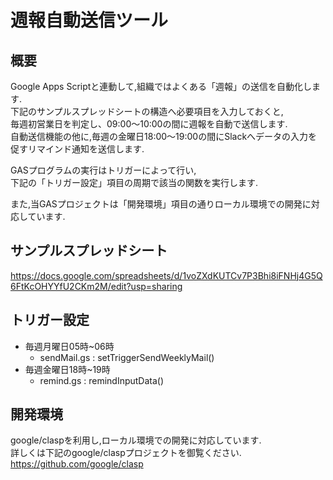 # 週報自動送信ツール
## 概要
Google Apps Scriptと連動して,組織ではよくある「週報」の送信を自動化します.  
下記のサンプルスプレッドシートの構造へ必要項目を入力しておくと,  
毎週初営業日を判定し、09:00～10:00の間に週報を自動で送信します.  
自動送信機能の他に,毎週の金曜日18:00～19:00の間にSlackへデータの入力を促すリマインド通知を送信します.  
  
GASプログラムの実行はトリガーによって行い,  
下記の「トリガー設定」項目の周期で該当の関数を実行します.  
  
また,当GASプロジェクトは「開発環境」項目の通りローカル環境での開発に対応しています.
## サンプルスプレッドシート
https://docs.google.com/spreadsheets/d/1voZXdKUTCv7P3Bhi8iFNHj4G5Q6FtKcOHYYfU2CKm2M/edit?usp=sharing
## トリガー設定
- 毎週月曜日05時~06時
  - sendMail.gs : setTriggerSendWeeklyMail()
- 毎週金曜日18時~19時
  - remind.gs : remindInputData()
## 開発環境
google/claspを利用し,ローカル環境での開発に対応しています.  
詳しくは下記のgoogle/claspプロジェクトを御覧ください.  
https://github.com/google/clasp
